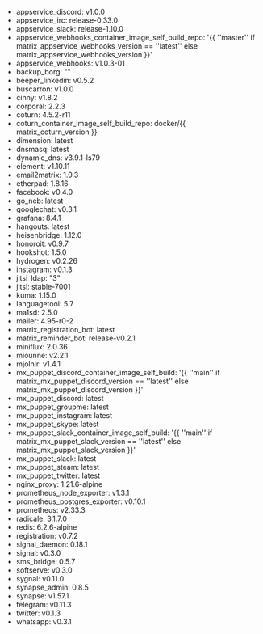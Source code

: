 * appservice_discord: v1.0.0
* appservice_irc: release-0.33.0
* appservice_slack: release-1.10.0
* appservice_webhooks_container_image_self_build_repo: '{{ ''master'' if matrix_appservice_webhooks_version == ''latest'' else matrix_appservice_webhooks_version }}'
* appservice_webhooks: v1.0.3-01
* backup_borg: ""
* beeper_linkedin: v0.5.2
* buscarron: v1.0.0
* cinny: v1.8.2
* corporal: 2.2.3
* coturn: 4.5.2-r11
* coturn_container_image_self_build_repo: docker/{{ matrix_coturn_version }}
* dimension: latest
* dnsmasq: latest
* dynamic_dns: v3.9.1-ls79
* element: v1.10.11
* email2matrix: 1.0.3
* etherpad: 1.8.16
* facebook: v0.4.0
* go_neb: latest
* googlechat: v0.3.1
* grafana: 8.4.1
* hangouts: latest
* heisenbridge: 1.12.0
* honoroit: v0.9.7
* hookshot: 1.5.0
* hydrogen: v0.2.26
* instagram: v0.1.3
* jitsi_ldap: "3"
* jitsi: stable-7001
* kuma: 1.15.0
* languagetool: 5.7
* ma1sd: 2.5.0
* mailer: 4.95-r0-2
* matrix_registration_bot: latest
* matrix_reminder_bot: release-v0.2.1
* miniflux: 2.0.36
* miounne: v2.2.1
* mjolnir: v1.4.1
* mx_puppet_discord_container_image_self_build: '{{ ''main'' if matrix_mx_puppet_discord_version == ''latest'' else matrix_mx_puppet_discord_version }}'
* mx_puppet_discord: latest
* mx_puppet_groupme: latest
* mx_puppet_instagram: latest
* mx_puppet_skype: latest
* mx_puppet_slack_container_image_self_build: '{{ ''main'' if matrix_mx_puppet_slack_version == ''latest'' else matrix_mx_puppet_slack_version }}'
* mx_puppet_slack: latest
* mx_puppet_steam: latest
* mx_puppet_twitter: latest
* nginx_proxy: 1.21.6-alpine
* prometheus_node_exporter: v1.3.1
* prometheus_postgres_exporter: v0.10.1
* prometheus: v2.33.3
* radicale: 3.1.7.0
* redis: 6.2.6-alpine
* registration: v0.7.2
* signal_daemon: 0.18.1
* signal: v0.3.0
* sms_bridge: 0.5.7
* softserve: v0.3.0
* sygnal: v0.11.0
* synapse_admin: 0.8.5
* synapse: v1.57.1
* telegram: v0.11.3
* twitter: v0.1.3
* whatsapp: v0.3.1
